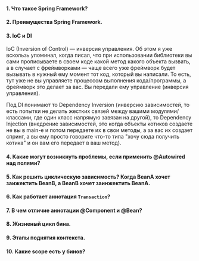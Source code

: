 #### 1. Что такое Spring Framework?

#### 2. Преимущества Spring Framework.

#### 3. IoC и DI
IoC (Inversion of Control) — инверсия управления. Об этом я уже вскользь упоминал, когда писал, что при использовании библиотеки вы сами прописываете в своем коде какой метод какого объекта вызвать, а в случает с фреймворками — чаще всего уже фреймворк будет вызывать в нужный ему момент тот код, который вы написали. То есть, тут уже не вы управляете процессом выполнения кода/программы, а фреймворк это делает за вас. Вы передали ему управление (инверсия управления).

Под DI понимают то Dependency Inversion (инверсию зависимостей, то есть попытки не делать жестких связей между вашими модулями/классами, где один класс напрямую завязан на другой), то Dependency Injection (внедрение зависимостей, это когда объекты котиков создаете не вы в main-е и потом передаете их в свои методы, а за вас их создает спринг, а вы ему просто говорите что-то типа "хочу сюда получить котика" и он вам его передает в ваш метод).

#### 4. Какие могут возникнуть проблемы, если применить @Autowired над полями?

#### 5. Как решить циклическую зависимость? Когда BeanA хочет заижектить BeanB, а BeanB хочет заинжектить BeanA.

#### 6. Как работает аннотация `Transaction`?

#### 7. В чем отличие аннотации @Component и @Bean?

#### 8. Жизненый цикл бина.

#### 9. Этапы поднятия контекста.

#### 10. Какие scope есть у бинов?
